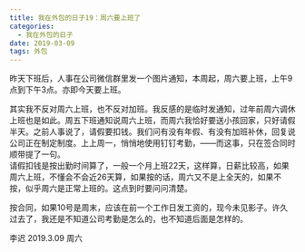 ```yaml
---
title: 我在外包的日子19：周六要上班了
categories:
  - 我在外包的日子
date: 2019-03-09
tags: 外包
---
```

昨天下班后，人事在公司微信群里发一个图片通知，本周起，周六要上班，上午9点到下午3点。亦即今天要上班。  
<!-- more --> 
其实我不反对周六上班，也不反对加班。我反感的是临时发通知，过年前周六调休上班也是如此。周五下班通知说周六上班，而周六我恰好要送小孩回家，只好请假半天。之前人事说了，请假要扣钱。我们问有没有年假、有没有加班补休，回复说公司正在制定制度。上上周一，悄悄地使用钉钉考勤，——而这事，只在签合同时顺带提了一句。  
请假扣钱是按出勤时间算了，一般一个月上班22天，这样算，日薪比较高，如果周六上班，不懂会不会近26天算，如果按的话，周六又不是上全天的，如果不按，似乎周六是正常上班的。这点到时要问问清楚。  

按合同，如果10号是周末，应该在前一个工作日发工资的，现今未见影子。许久过去了，我还是不知道公司考勤是怎么的，也不知道后面是怎样的。

李迟 2019.3.09 周六